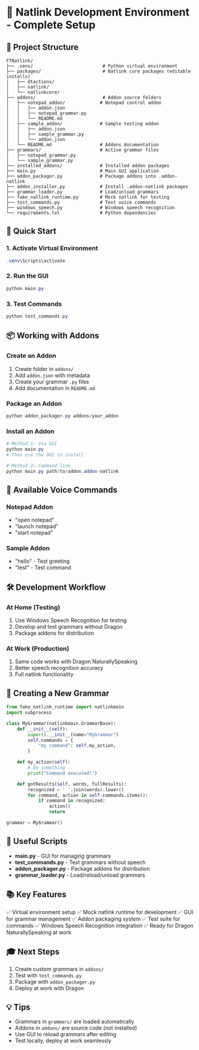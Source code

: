 <!-- @format -->

# 🎯 Natlink Development Environment - Complete Setup

## 📁 Project Structure

```
FTNatlink/
├── .venv/                          # Python virtual environment
├── packages/                       # Natlink core packages (editable installs)
│   ├── dtactions/
│   ├── natlink/
│   └── natlinkcore/
├── addons/                         # Addon source folders
│   ├── notepad_addon/             # Notepad control addon
│   │   ├── addon.json
│   │   ├── notepad_grammar.py
│   │   └── README.md
│   ├── sample_addon/              # Sample testing addon
│   │   ├── addon.json
│   │   ├── sample_grammar.py
│   │   └── addon.json
│   └── README.md                  # Addons documentation
├── grammars/                      # Active grammar files
│   ├── notepad_grammar.py
│   └── sample_grammar.py
├── installed_addons/              # Installed addon packages
├── main.py                        # Main GUI application
├── addon_packager.py              # Package addons into .addon-natlink
├── addon_installer.py             # Install .addon-natlink packages
├── grammar_loader.py              # Load/unload grammars
├── fake_natlink_runtime.py        # Mock natlink for testing
├── test_commands.py               # Test voice commands
├── windows_speech.py              # Windows speech recognition
└── requirements.txt               # Python dependencies

```

## 🚀 Quick Start

### 1. Activate Virtual Environment

```powershell
.venv\Scripts\activate
```

### 2. Run the GUI

```powershell
python main.py
```

### 3. Test Commands

```powershell
python test_commands.py
```

## 📦 Working with Addons

### Create an Addon

1. Create folder in `addons/`
2. Add `addon.json` with metadata
3. Create your grammar `.py` files
4. Add documentation in `README.md`

### Package an Addon

```powershell
python addon_packager.py addons/your_addon
```

### Install an Addon

```powershell
# Method 1: Via GUI
python main.py
# Then use the GUI to install

# Method 2: Command line
python main.py path/to/addon.addon-natlink
```

## 🎤 Available Voice Commands

### Notepad Addon

- "open notepad"
- "launch notepad"
- "start notepad"

### Sample Addon

- "hello" - Test greeting
- "test" - Test command

## 🛠️ Development Workflow

### At Home (Testing)

1. Use Windows Speech Recognition for testing
2. Develop and test grammars without Dragon
3. Package addons for distribution

### At Work (Production)

1. Same code works with Dragon NaturallySpeaking
2. Better speech recognition accuracy
3. Full natlink functionality

## 📝 Creating a New Grammar

```python
from fake_natlink_runtime import natlinkmain
import subprocess

class MyGrammar(natlinkmain.GrammarBase):
    def __init__(self):
        super().__init__(name="MyGrammar")
        self.commands = {
            "my command": self.my_action,
        }

    def my_action(self):
        # Do something
        print("Command executed!")

    def gotResults(self, words, fullResults):
        recognized = ' '.join(words).lower()
        for command, action in self.commands.items():
            if command in recognized:
                action()
                return

grammar = MyGrammar()
```

## 🔧 Useful Scripts

- **main.py** - GUI for managing grammars
- **test_commands.py** - Test grammars without speech
- **addon_packager.py** - Package addons for distribution
- **grammar_loader.py** - Load/reload/unload grammars

## 📚 Key Features

✅ Virtual environment setup
✅ Mock natlink runtime for development
✅ GUI for grammar management
✅ Addon packaging system
✅ Test suite for commands
✅ Windows Speech Recognition integration
✅ Ready for Dragon NaturallySpeaking at work

## 🎓 Next Steps

1. Create custom grammars in `addons/`
2. Test with `test_commands.py`
3. Package with `addon_packager.py`
4. Deploy at work with Dragon

## 💡 Tips

- Grammars in `grammars/` are loaded automatically
- Addons in `addons/` are source code (not installed)
- Use GUI to reload grammars after editing
- Test locally, deploy at work seamlessly
